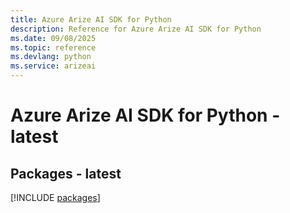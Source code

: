 ```yaml
---
title: Azure Arize AI SDK for Python
description: Reference for Azure Arize AI SDK for Python
ms.date: 09/08/2025
ms.topic: reference
ms.devlang: python
ms.service: arizeai
---
```

# Azure Arize AI SDK for Python - latest
## Packages - latest
[!INCLUDE [packages](arize-ai-index.md)]